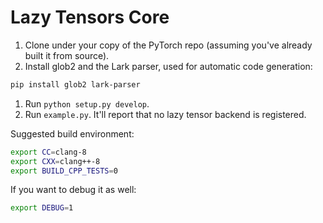 # Lazy Tensors Core

1. Clone under your copy of the PyTorch repo (assuming you've already built it from source).
1. Install glob2 and the Lark parser, used for automatic code generation:

```bash
pip install glob2 lark-parser
```

1. Run `python setup.py develop`.
1. Run `example.py`. It'll report that no lazy tensor backend is registered.

Suggested build environment:

```bash
export CC=clang-8
export CXX=clang++-8
export BUILD_CPP_TESTS=0
```

If you want to debug it as well:

```bash
export DEBUG=1
```
